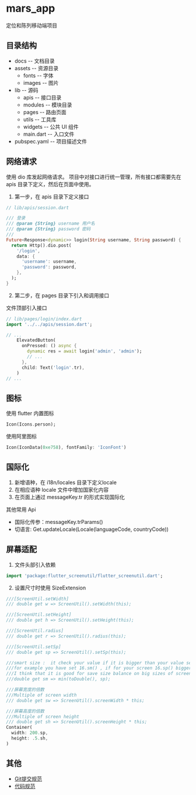 # mars_app
定位和陈列移动端项目

## 目录结构
* docs            -- 文档目录
* assets          -- 资源目录
  * fonts           -- 字体
  * images          -- 图片
* lib             -- 源码
  * apis            -- 接口目录
  * modules         -- 模块目录
  * pages           -- 路由页面
  * utils           -- 工具库
  * widgets         -- 公共 UI 组件
  * main.dart     -- 入口文件
* pubspec.yaml    -- 项目描述文件

## 网络请求
使用 dio 库发起网络请求。
项目中对接口进行统一管理，所有接口都需要先在 apis 目录下定义，然后在页面中使用。
1. 第一步，在 apis 目录下定义接口

```dart
// lib/apis/session.dart

/// 登录
/// @param {String} username 用户名
/// @param {String} password 密码
/// 
Future<Response<dynamic>> login(String username, String password) {
  return Http().dio.post(
    '/login',
    data: {
      'username': username,
      'password': password,
    },
  );
}

```

2. 第二步，在 pages 目录下引入和调用接口


文件顶部引入接口
```dart
// lib/pages/login/index.dart
import '../../apis/session.dart';

// ...
    ElevatedButton(
      onPressed: () async {
        dynamic res = await login('admin', 'admin');
        // ...
      },
      child: Text('login'.tr),
    )
// ...
```

## 图标
使用 flutter 内置图标
```dart
Icon(Icons.person);
```

使用阿里图标
```dart
Icon(IconData(0xe758), fontFamily: 'IconFont')
```

## 国际化
1. 新增语种，在 i18n/locales 目录下定义locale
2. 在相应语种 locale 文件中增加国家化内容
3. 在页面上通过 messageKey.tr 的形式实现国际化

其他常用 Api
* 国际化传参：messageKey.trParams()
* 切语言: Get.updateLocale(Locale(languageCode, countryCode))

## 屏幕适配
1. 文件头部引入依赖
```dart
import 'package:flutter_screenutil/flutter_screenutil.dart';
```

2. 设置尺寸时使用 SizeExtension
```dart
///[ScreenUtil.setWidth]
/// double get w => ScreenUtil().setWidth(this);

///[ScreenUtil.setHeight]
/// double get h => ScreenUtil().setHeight(this);

///[ScreenUtil.radius]
/// double get r => ScreenUtil().radius(this);

///[ScreenUtil.setSp]
/// double get sp => ScreenUtil().setSp(this);

///smart size :  it check your value if it is bigger than your value set your value
///for example you have set 16.sm() , if for your screen 16.sp() bigger than 16 it will  set 16 not 16.sp()
///I think that it is good for save size balance on big sizes of screen
///double get sm => min(toDouble(), sp);

///屏幕宽度的倍数
///Multiple of screen width
/// double get sw => ScreenUtil().screenWidth * this;

///屏幕高度的倍数
///Multiple of screen height
/// double get sh => ScreenUtil().screenHeight * this;
Container(
  width: 200.sp,
  height: .5.sh,
)
```

## 其他
* [Git提交规范](./docs/Git提交规范.md)
* [代码规范](./docs/代码规范.md)

